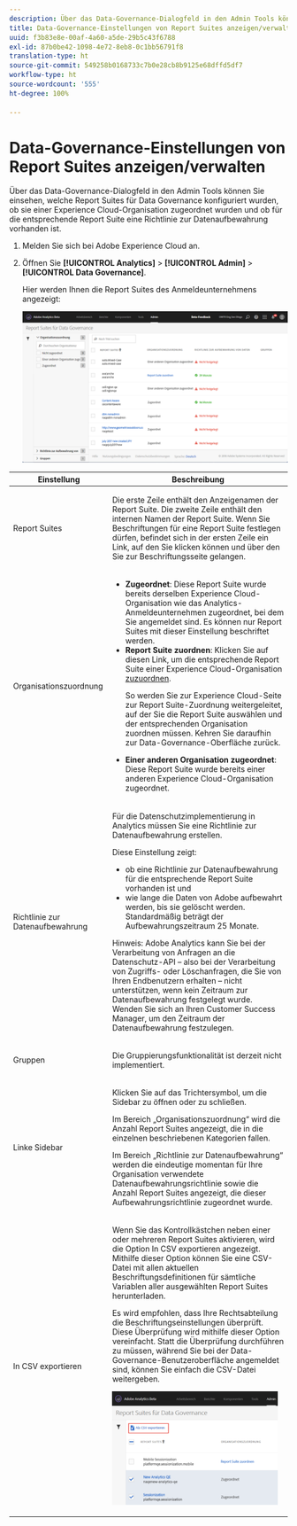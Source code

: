 ```yaml
---
description: Über das Data-Governance-Dialogfeld in den Admin Tools können Sie einsehen, welche Report Suites für Data Governance konfiguriert wurden, ob sie einer Experience Cloud-Organisation zugeordnet wurden und ob für die entsprechende Report Suite eine Richtlinie zur Datenaufbewahrung vorhanden ist.
title: Data-Governance-Einstellungen von Report Suites anzeigen/verwalten
uuid: f3b83e8e-00af-4a60-a5de-29b5c43f6788
exl-id: 87b0be42-1098-4e72-8eb8-0c1bb56791f8
translation-type: ht
source-git-commit: 549258b0168733c7b0e28cb8b9125e68dffd5df7
workflow-type: ht
source-wordcount: '555'
ht-degree: 100%

---
```


# Data-Governance-Einstellungen von Report Suites anzeigen/verwalten

Über das Data-Governance-Dialogfeld in den Admin Tools können Sie einsehen, welche Report Suites für Data Governance konfiguriert wurden, ob sie einer Experience Cloud-Organisation zugeordnet wurden und ob für die entsprechende Report Suite eine Richtlinie zur Datenaufbewahrung vorhanden ist.

1. Melden Sie sich bei Adobe Experience Cloud an.
1. Öffnen Sie **[!UICONTROL Analytics]** > **[!UICONTROL Admin]** > **[!UICONTROL Data Governance]**.

   Hier werden Ihnen die Report Suites des Anmeldeunternehmens angezeigt:

   ![](assets/privacy_setup_an.png)

<table id="table_448292730FF0475E9DCB731882F9A29B"> 
 <thead> 
  <tr> 
   <th colname="col1" class="entry"> Einstellung </th> 
   <th colname="col2" class="entry"> Beschreibung </th> 
  </tr> 
 </thead>
 <tbody> 
  <tr> 
   <td colname="col1"> <p>Report Suites </p> </td> 
   <td colname="col2"> <p>Die erste Zeile enthält den Anzeigenamen der Report Suite. Die zweite Zeile enthält den internen Namen der Report Suite. Wenn Sie Beschriftungen für eine Report Suite festlegen dürfen, befindet sich in der ersten Zeile ein Link, auf den Sie klicken können und über den Sie zur Beschriftungsseite gelangen. </p> </td> 
  </tr> 
  <tr> 
   <td colname="col1"> <p>Organisationszuordnung </p> </td> 
   <td colname="col2"> 
    <ul id="ul_EF8F613B0C5E42D19DB60BD0C89C114B"> 
     <li id="li_B35EE88555F547EFBF55ADE9D0C9EC3B"><b>Zugeordnet</b>: Diese Report Suite wurde bereits derselben Experience Cloud-Organisation wie das Analytics-Anmeldeunternehmen zugeordnet, bei dem Sie angemeldet sind. Es können nur Report Suites mit dieser Einstellung beschriftet werden. </li> 
     <li id="li_4E800BF80CFF477BAA091EF272D9071C"><b>Report Suite zuordnen</b>: Klicken Sie auf diesen Link, um die entsprechende Report Suite einer Experience Cloud-Organisation <a href="https://docs.adobe.com/content/help/de-DE/core-services/interface/about-core-services/report-suite-mapping.html">zuzuordnen</a>. <p>So werden Sie zur Experience Cloud-Seite zur Report Suite-Zuordnung weitergeleitet, auf der Sie die Report Suite auswählen und der entsprechenden Organisation zuordnen müssen. Kehren Sie daraufhin zur Data-Governance-Oberfläche zurück. </p> </li> 
     <li id="li_FF825A65D089487BBF5FCB0D74D41CD7"><b>Einer anderen Organisation zugeordnet</b>: Diese Report Suite wurde bereits einer anderen Experience Cloud-Organisation zugeordnet. </li> 
    </ul> </td> 
  </tr> 
  <tr> 
   <td colname="col1"> <p>Richtlinie zur Datenaufbewahrung </p> </td> 
   <td colname="col2"> <p>Für die Datenschutzimplementierung in Analytics müssen Sie eine Richtlinie zur Datenaufbewahrung erstellen. </p> <p>Diese Einstellung zeigt: </p> 
    <ul> 
     <li>ob eine Richtlinie zur Datenaufbewahrung für die entsprechende Report Suite vorhanden ist und </li> 
     <li>wie lange die Daten von Adobe aufbewahrt werden, bis sie gelöscht werden. Standardmäßig beträgt der Aufbewahrungszeitraum 25 Monate. </li> 
    </ul> <p>Hinweis: Adobe Analytics kann Sie bei der Verarbeitung von Anfragen an die Datenschutz-API – also bei der Verarbeitung von Zugriffs- oder Löschanfragen, die Sie von Ihren Endbenutzern erhalten – nicht unterstützen, wenn kein Zeitraum zur Datenaufbewahrung festgelegt wurde. Wenden Sie sich an Ihren Customer Success Manager, um den Zeitraum der Datenaufbewahrung festzulegen. </p> </td> 
  </tr> 
  <tr> 
   <td colname="col1"> <p>Gruppen </p> </td> 
   <td colname="col2"> <p>Die Gruppierungsfunktionalität ist derzeit nicht implementiert. </p> </td> 
  </tr> 
  <tr> 
   <td colname="col1"> <p>Linke Sidebar </p> </td> 
   <td colname="col2"> <p>Klicken Sie auf das Trichtersymbol, um die Sidebar zu öffnen oder zu schließen. </p> <p>Im Bereich „Organisationszuordnung“ wird die Anzahl Report Suites angezeigt, die in die einzelnen beschriebenen Kategorien fallen. </p> <p>Im Bereich „Richtlinie zur Datenaufbewahrung“ werden die eindeutige momentan für Ihre Organisation verwendete Datenaufbewahrungsrichtlinie sowie die Anzahl Report Suites angezeigt, die dieser Aufbewahrungsrichtlinie zugeordnet wurde. </p> </td> 
  </tr> 
  <tr> 
   <td colname="col1"> <p>In CSV exportieren </p> </td> 
   <td colname="col2"> <p>Wenn Sie das Kontrollkästchen neben einer oder mehreren Report Suites aktivieren, wird die Option <span class="uicontrol">In CSV exportieren</span> angezeigt. Mithilfe dieser Option können Sie eine CSV-Datei mit allen aktuellen Beschriftungsdefinitionen für sämtliche Variablen aller ausgewählten Report Suites herunterladen. </p> <p>Es wird empfohlen, dass Ihre Rechtsabteilung die Beschriftungseinstellungen überprüft. Diese Überprüfung wird mithilfe dieser Option vereinfacht. Statt die Überprüfung durchführen zu müssen, während Sie bei der Data-Governance-Benutzeroberfläche angemeldet sind, können Sie einfach die CSV-Datei weitergeben. </p> <p><img placement="break"  src="assets/export_csv.png" width="300px" id="image_5FE821B2D07B402D8E0F6FE53D6FC52E" /> </p> </td> 
  </tr> 
 </tbody> 
</table>
